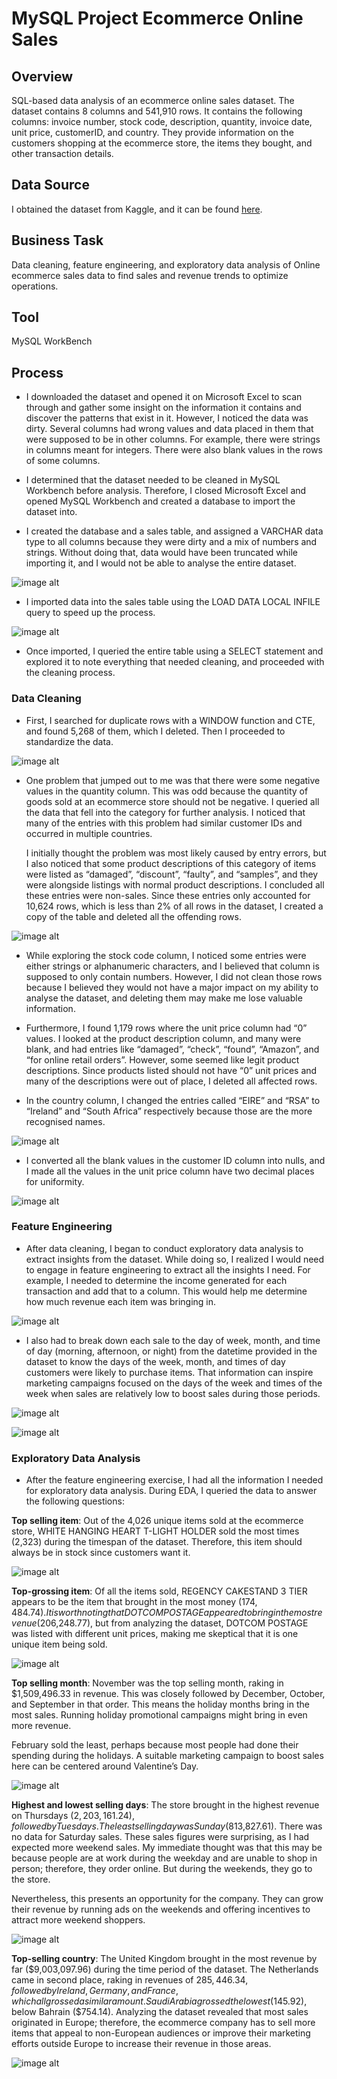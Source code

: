 # MySQL Project Ecommerce Online Sales

## Overview

SQL-based data analysis of an ecommerce online sales dataset. The dataset contains 8 columns and 541,910 rows. It contains the following columns: invoice number, stock code, description, quantity, invoice date, unit price, customerID, and country. They provide information on the customers shopping at the ecommerce store, the items they bought, and other transaction details. 

## Data Source

I obtained the dataset from Kaggle, and it can be found [here](https://www.kaggle.com/datasets/umerkk12/online-retail-business).

## Business Task

Data cleaning, feature engineering, and exploratory data analysis of Online ecommerce sales data to find sales and revenue trends to optimize operations.

## Tool

MySQL WorkBench

## Process

* I downloaded the dataset and opened it on Microsoft Excel to scan through and gather some insight on the information it contains and discover the patterns that exist in it. However, I noticed the data was dirty. Several columns had wrong values and data placed in them that were supposed to be in other columns. For example, there were strings in columns meant for integers. There were also blank values in the rows of some columns.

* I determined that the dataset needed to be cleaned in MySQL Workbench before analysis. Therefore, I closed Microsoft Excel and opened MySQL Workbench and created a database to import the dataset into.

* I created the database and a sales table, and assigned a VARCHAR data type to all columns because they were dirty and a mix of numbers and strings. Without doing that, data would have been truncated while importing it, and I would not be able to analyse the entire dataset.

![image alt](https://github.com/jefferyokpala/MySQL-Project-Ecommerce-Online-Sales/blob/main/image/image14.png?raw=true)

* I imported data into the sales table using the LOAD DATA LOCAL INFILE query to speed up the process.

![image alt](https://github.com/jefferyokpala/MySQL-Project-Ecommerce-Online-Sales/blob/main/image/image5.png?raw=true)

* Once imported, I queried the entire table using a SELECT statement and explored it to note everything that needed cleaning, and proceeded with the cleaning process.

### Data Cleaning

* First, I searched for duplicate rows with a WINDOW function and CTE, and found 5,268 of them, which I deleted. Then I proceeded to standardize the data.

![image alt](https://github.com/jefferyokpala/MySQL-Project-Ecommerce-Online-Sales/blob/main/image/image8.png?raw=true)

* One problem that jumped out to me was that there were some negative values in the quantity column. This was odd because the quantity of goods sold at an ecommerce store should not be negative. I queried all the data that fell into the category for further analysis. I noticed that many of the entries with this problem had similar customer IDs and occurred in multiple countries.

  I initially thought the problem was most likely caused by entry errors, but I also noticed that some product descriptions of this category of items were listed as “damaged”, “discount”, “faulty”, and “samples”, and they were alongside listings with normal product descriptions. I concluded all these entries were non-sales. Since these entries only accounted for 10,624 rows, which is less than 2% of all rows in the dataset, I created a copy of the table and deleted all the offending rows.

![image alt](https://github.com/jefferyokpala/MySQL-Project-Ecommerce-Online-Sales/blob/main/image/image9.png?raw=true)

* While exploring the stock code column, I noticed some entries were either strings or alphanumeric characters, and I believed that column is supposed to only contain numbers. However, I did not clean those rows because I believed they would not have a major impact on my ability to analyse the dataset, and deleting them may make me lose valuable information.

* Furthermore, I found 1,179 rows where the unit price column had “0” values. I looked at the product description column, and many were blank, and had entries like “damaged”, “check”, “found”, “Amazon”, and “for online retail orders”. However, some seemed like legit product descriptions. Since products listed should not have “0” unit prices and many of the descriptions were out of place, I deleted all affected rows.

* In the country column, I changed the entries called “EIRE” and “RSA” to “Ireland” and “South Africa” respectively because those are the more recognised names.

![image alt](https://github.com/jefferyokpala/MySQL-Project-Ecommerce-Online-Sales/blob/main/image/image3.png?raw=true)

* I converted all the blank values in the customer ID column into nulls, and I made all the values in the unit price column have two decimal places for uniformity.

![image alt](https://github.com/jefferyokpala/MySQL-Project-Ecommerce-Online-Sales/blob/main/image/image4.png?raw=true)

### Feature Engineering

* After data cleaning, I began to conduct exploratory data analysis to extract insights from the dataset. While doing so, I realized I would need to engage in feature engineering to extract all the insights I need. For example, I needed to determine the income generated for each transaction and add that to a column. This would help me determine how much revenue each item was bringing in.

![image alt](https://github.com/jefferyokpala/MySQL-Project-Ecommerce-Online-Sales/blob/main/image/image12.png?raw=true)

* I also had to break down each sale to the day of week, month, and time of day (morning, afternoon, or night) from the datetime provided in the dataset to know the days of the week, month, and times of day customers were likely to purchase items. That information can inspire marketing campaigns focused on the days of the week and times of the week when sales are relatively low to boost sales during those periods.

![image alt](https://github.com/jefferyokpala/MySQL-Project-Ecommerce-Online-Sales/blob/main/image/image2.png?raw=true)

![image alt](https://github.com/jefferyokpala/MySQL-Project-Ecommerce-Online-Sales/blob/main/image/image11.png?raw=true)

### Exploratory Data Analysis

* After the feature engineering exercise, I had all the information I needed for exploratory data analysis. During EDA, I queried the data to answer the following questions:

**Top selling item**: Out of the 4,026 unique items sold at the ecommerce store, WHITE HANGING HEART T-LIGHT HOLDER sold the most times (2,323) during the timespan of the dataset. Therefore, this item should always be in stock since customers want it.

![image alt](https://github.com/jefferyokpala/MySQL-Project-Ecommerce-Online-Sales/blob/main/image/image10.png?raw=true)

**Top-grossing item**: Of all the items sold, REGENCY CAKESTAND 3 TIER appears to be the item that brought in the most money ($174,484.74). It is worth noting that DOTCOM POSTAGE appeared to bring in the most revenue ($206,248.77), but from analyzing the dataset, DOTCOM POSTAGE was listed with different unit prices, making me skeptical that it is one unique item being sold.

![image alt](https://github.com/jefferyokpala/MySQL-Project-Ecommerce-Online-Sales/blob/main/image/image1.png?raw=true)

**Top selling month**: November was the top selling month, raking in $1,509,496.33 in revenue. This was closely followed by December, October, and September in that order. This means the holiday months bring in the most sales. Running holiday promotional campaigns might bring in even more revenue.

February sold the least, perhaps because most people had done their spending during the holidays. A suitable marketing campaign to boost sales here can be centered around Valentine’s Day.

![image alt](https://github.com/jefferyokpala/MySQL-Project-Ecommerce-Online-Sales/blob/main/image/image6.png?raw=true)

**Highest and lowest selling days**: The store brought in the highest revenue on Thursdays ($2,203,161.24), followed by Tuesdays. The least selling day was Sunday ($813,827.61). There was no data for Saturday sales. These sales figures were surprising, as I had expected more weekend sales. My immediate thought was that this may be because people are at work during the weekday and are unable to shop in person; therefore, they order online. But during the weekends, they go to the store. 

Nevertheless, this presents an opportunity for the company. They can grow their revenue by running ads on the weekends and offering incentives to attract more weekend shoppers.

![image alt](https://github.com/jefferyokpala/MySQL-Project-Ecommerce-Online-Sales/blob/main/image/image7.png?raw=true)

**Top-selling country**: The United Kingdom brought in the most revenue by far ($9,003,097.96) during the time period of the dataset. The Netherlands came in second place, raking in revenues of $285,446.34, followed by Ireland, Germany, and France, which all grossed a similar amount. Saudi Arabia grossed the lowest ($145.92), below Bahrain ($754.14). Analyzing the dataset revealed that most sales originated in Europe; therefore, the ecommerce company has to sell more items that appeal to non-European audiences or improve their marketing efforts outside Europe to increase their revenue in those areas.

![image alt](https://github.com/jefferyokpala/MySQL-Project-Ecommerce-Online-Sales/blob/main/image/image13.png?raw=true)





